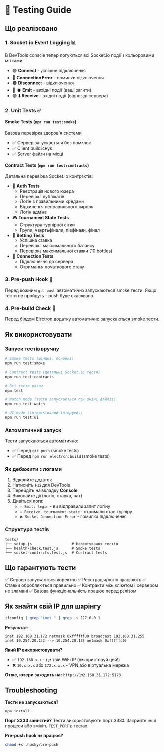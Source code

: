 # 🧪 Testing Guide

## Що реалізовано

### 1. Socket.io Event Logging 📊
В DevTools console тепер логуються всі Socket.io події з кольоровими мітками:
- 🟢 **Connect** - успішне підключення
- 🔴 **Connection Error** - помилки підключення
- 🟠 **Disconnect** - відключення
- 🔵 **⬆️ Emit** - вихідні події (ваші запити)
- 🟣 **⬇️ Receive** - вхідні події (відповіді сервера)

### 2. Unit Tests ✅

#### Smoke Tests (`npm run test:smoke`)
Базова перевірка здоров'я системи:
- ✅ Сервер запускається без помилок
- ✅ Client build існує
- ✅ Server файли на місці

#### Contract Tests (`npm run test:contracts`)
Детальна перевірка Socket.io контрактів:
- 🔐 **Auth Tests**
  - Реєстрація нового юзера
  - Перевірка дублікатів
  - Логін з правильними кредами
  - Відхилення неправильного пароля
  - Логін адміна
- 🎮 **Tournament State Tests**
  - Структура турнірної сітки
  - Групи, чвертьфінали, півфінали, фінал
- 🎰 **Betting Tests**
  - Успішна ставка
  - Перевірка максимального балансу
  - Перевірка максимальної ставки (10 bottles)
- 🔌 **Connection Tests**
  - Підключення до сервера
  - Отримання початкового стану

### 3. Pre-push Hook 🚫
Перед кожним `git push` автоматично запускаються smoke тести.
Якщо тести не пройдуть - push буде скасовано.

### 4. Pre-build Check 🔨
Перед білдом Electron додатку автоматично запускаються smoke тести.

## Як використовувати

### Запуск тестів вручну

```bash
# Smoke tests (швидкі, основні)
npm run test:smoke

# Contract tests (детальні Socket.io тести)
npm run test:contracts

# Всі тести разом
npm test

# Watch mode (тести запускаються при зміні файлів)
npm run test:watch

# UI mode (інтерактивний інтерфейс)
npm run test:ui
```

### Автоматичний запуск

Тести запускаються автоматично:
- ✅ Перед `git push` (smoke tests)
- ✅ Перед `npm run electron:build` (smoke tests)

### Як дебажити з логами

1. Відкрийте додаток
2. Натисніть `F12` для DevTools
3. Перейдіть на вкладку **Console**
4. Виконайте дії (логін, ставка, чат)
5. Дивіться логи:
   - `⬆️ Emit: login` - ви відправили запит логіну
   - `⬇️ Receive: tournament-state` - отримали стан турніру
   - `❌ Socket Connection Error` - помилка підключення

### Структура тестів

```
tests/
├── setup.js                  # Налаштування тестів
├── health-check.test.js      # Smoke tests
└── socket-contracts.test.js  # Contract tests
```

## Що гарантують тести

✅ Сервер запускається коректно
✅ Реєстрація/логін працюють
✅ Ставки обробляються правильно
✅ Контракти між клієнтом і сервером не зламані
✅ Базова функціональність працює перед релізом

## Як знайти свій IP для шарінгу

```bash
ifconfig | grep "inet " | grep -v 127.0.0.1
```

**Результат:**
```
inet 192.168.31.172 netmask 0xffffff00 broadcast 192.168.31.255
inet 10.254.20.162 --> 10.254.20.162 netmask 0xfffffc00
```

**Який IP використовувати?**
- ✅ `192.168.x.x` - це твій WiFi IP (використовуй цей!)
- ❌ `10.x.x.x` або `172.x.x.x` - VPN або віртуальна мережа

**Отже, юзери заходять на:** `http://192.168.31.172:5173`

## Troubleshooting

**Тести не запускаються?**
```bash
npm install
```

**Порт 3333 зайнятий?**
Тести використовують порт 3333. Закрийте інші процеси або змініть `TEST_PORT` в тестах.

**Pre-push hook не працює?**
```bash
chmod +x .husky/pre-push
```
